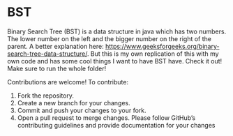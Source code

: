 # BST

Binary Search Tree (BST) is a data structure in java which has two numbers. The lower number on the left and the bigger number on the right of the parent. A better explanation here: https://www.geeksforgeeks.org/binary-search-tree-data-structure/. But this is my own replication of this with my own code and has some cool things I want to have BST have. Check it out!
Make sure to run the whole folder!


Contributions are welcome! To contribute:

1. Fork the repository.
2. Create a new branch for your changes.
3. Commit and push your changes to your fork.
4. Open a pull request to merge changes.
Please follow GitHub’s contributing guidelines and provide documentation for your changes
